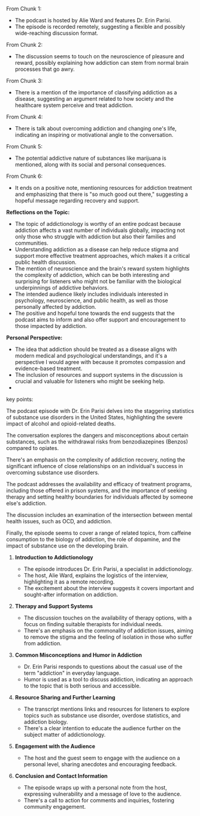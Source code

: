 From Chunk 1:
- The podcast is hosted by Alie Ward and features Dr. Erin Parisi.
- The episode is recorded remotely, suggesting a flexible and possibly wide-reaching discussion format.

From Chunk 2:
- The discussion seems to touch on the neuroscience of pleasure and reward, possibly explaining how addiction can stem from normal brain processes that go awry.

From Chunk 3:
- There is a mention of the importance of classifying addiction as a disease, suggesting an argument related to how society and the healthcare system perceive and treat addiction.

From Chunk 4:
- There is talk about overcoming addiction and changing one's life, indicating an inspiring or motivational angle to the conversation.

From Chunk 5:
- The potential addictive nature of substances like marijuana is mentioned, along with its social and personal consequences.

From Chunk 6:
- It ends on a positive note, mentioning resources for addiction treatment and emphasizing that there is "so much good out there," suggesting a hopeful message regarding recovery and support.

**Reflections on the Topic:**
- The topic of addictionology is worthy of an entire podcast because addiction affects a vast number of individuals globally, impacting not only those who struggle with addiction but also their families and communities.
- Understanding addiction as a disease can help reduce stigma and support more effective treatment approaches, which makes it a critical public health discussion.
- The mention of neuroscience and the brain's reward system highlights the complexity of addiction, which can be both interesting and surprising for listeners who might not be familiar with the biological underpinnings of addictive behaviors.
- The intended audience likely includes individuals interested in psychology, neuroscience, and public health, as well as those personally affected by addiction.
- The positive and hopeful tone towards the end suggests that the podcast aims to inform and also offer support and encouragement to those impacted by addiction.

**Personal Perspective:**
- The idea that addiction should be treated as a disease aligns with modern medical and psychological understandings, and it's a perspective I would agree with because it promotes compassion and evidence-based treatment.
- The inclusion of resources and support systems in the discussion is crucial and valuable for listeners who might be seeking help.
- 

key points:

The podcast episode with Dr. Erin Parisi delves into the staggering statistics of substance use disorders in the United States, highlighting the severe impact of alcohol and opioid-related deaths.

The conversation explores the dangers and misconceptions about certain substances, such as the withdrawal risks from benzodiazepines (Benzos) compared to opiates.

There's an emphasis on the complexity of addiction recovery, noting the significant influence of close relationships on an individual's success in overcoming substance use disorders.

The podcast addresses the availability and efficacy of treatment programs, including those offered in prison systems, and the importance of seeking therapy and setting healthy boundaries for individuals affected by someone else's addiction.

The discussion includes an examination of the intersection between mental health issues, such as OCD, and addiction.

Finally, the episode seems to cover a range of related topics, from caffeine consumption to the biology of addiction, the role of dopamine, and the impact of substance use on the developing brain.


1. **Introduction to Addictionology**
    
    - The episode introduces Dr. Erin Parisi, a specialist in addictionology.
    - The host, Alie Ward, explains the logistics of the interview, highlighting it as a remote recording.
    - The excitement about the interview suggests it covers important and sought-after information on addiction.
2. **Therapy and Support Systems**
    
    - The discussion touches on the availability of therapy options, with a focus on finding suitable therapists for individual needs.
    - There's an emphasis on the commonality of addiction issues, aiming to remove the stigma and the feeling of isolation in those who suffer from addiction.
3. **Common Misconceptions and Humor in Addiction**
    
    - Dr. Erin Parisi responds to questions about the casual use of the term "addiction" in everyday language.
    - Humor is used as a tool to discuss addiction, indicating an approach to the topic that is both serious and accessible.
4. **Resource Sharing and Further Learning**
    
    - The transcript mentions links and resources for listeners to explore topics such as substance use disorder, overdose statistics, and addiction biology.
    - There's a clear intention to educate the audience further on the subject matter of addictionology.
5. **Engagement with the Audience**
    
    - The host and the guest seem to engage with the audience on a personal level, sharing anecdotes and encouraging feedback.
6. **Conclusion and Contact Information**
    
    - The episode wraps up with a personal note from the host, expressing vulnerability and a message of love to the audience.
    - There's a call to action for comments and inquiries, fostering community engagement.